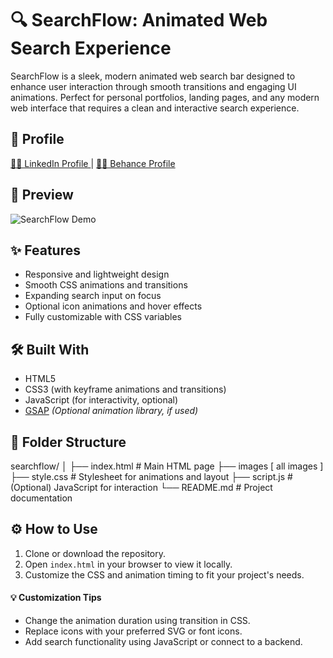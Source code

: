 # 🔍 SearchFlow: Animated Web Search Experience

SearchFlow is a sleek, modern animated web search bar designed to enhance user interaction through smooth transitions and engaging UI animations. Perfect for personal portfolios, landing pages, and any modern web interface that requires a clean and interactive search experience.

## 🚀 Profile 
<a href="https://www.linkedin.com/in/dharmendraverma95/" target="_blank">🧑‍💻 LinkedIn Profile </a> | <a href="https://www.behance.net/dhirukumar" target="_blank">🧑‍💻 Behance Profile </a>


## 🎥 Preview

![SearchFlow Demo](https://yourdomain.com/images/preview.gif)

## ✨ Features

- Responsive and lightweight design
- Smooth CSS animations and transitions
- Expanding search input on focus
- Optional icon animations and hover effects
- Fully customizable with CSS variables

## 🛠️ Built With

- HTML5
- CSS3 (with keyframe animations and transitions)
- JavaScript (for interactivity, optional)
- [GSAP](https://greensock.com/gsap/) *(Optional animation library, if used)*

## 📁 Folder Structure

searchflow/
│
├── index.html # Main HTML page
├── images [ all images ]
├── style.css # Stylesheet for animations and layout
├── script.js # (Optional) JavaScript for interaction
└── README.md # Project documentation


## ⚙️ How to Use

1. Clone or download the repository.
2. Open `index.html` in your browser to view it locally.
3. Customize the CSS and animation timing to fit your project's needs.

#### 💡 Customization Tips
- Change the animation duration using transition in CSS.
- Replace icons with your preferred SVG or font icons.
- Add search functionality using JavaScript or connect to a backend.